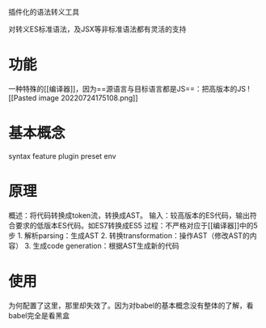 插件化的语法转义工具

对转义ES标准语法，及JSX等非标准语法都有灵活的支持
# 功能
一种特殊的[[编译器]]，因为==源语言与目标语言都是JS==：把高版本的JS 
![[Pasted image 20220724175108.png]]
# 基本概念
syntax
feature
plugin
preset
env
# 原理
概述：将代码转换成token流，转换成AST。
输入：较高版本的ES代码，输出符合要求的低版本ES代码。如ES7转换成ES5
过程：不严格对应于[[编译器]]中的5步
	1. 解析parsing：生成AST
	2. 转换transformation：操作AST（修改AST的内容）
	3. 生成code generation：根据AST生成新的代码

# 使用
为何配置了这里，那里却失效了。因为对babel的基本概念没有整体的了解，看babel完全是看黑盒

